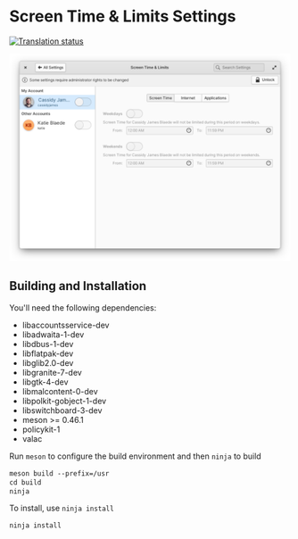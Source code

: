 # Screen Time & Limits Settings
[![Translation status](https://l10n.elementary.io/widgets/switchboard/-/switchboard-plug-parental-controls/svg-badge.svg)](https://l10n.elementary.io/engage/switchboard/?utm_source=widget)

![screenshot](data/screenshot.png?raw=true)

## Building and Installation

You'll need the following dependencies:

* libaccountsservice-dev
* libadwaita-1-dev
* libdbus-1-dev
* libflatpak-dev
* libglib2.0-dev
* libgranite-7-dev
* libgtk-4-dev
* libmalcontent-0-dev
* libpolkit-gobject-1-dev
* libswitchboard-3-dev
* meson >= 0.46.1
* policykit-1
* valac

Run `meson` to configure the build environment and then `ninja` to build

    meson build --prefix=/usr
    cd build
    ninja

To install, use `ninja install`

    ninja install
